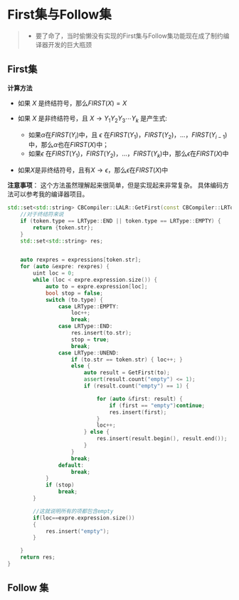 # First集与Follow集
> + 要了命了，当时偷懒没有实现的First集与Follow集功能现在成了制约编译器开发的巨大瓶颈
> 

## First集

**计算方法**
+ 如果 $X$ 是终结符号，那么$FIRST(X)=X$

+ 如果 $X$ 是非终结符号，且 $X \rightarrow  Y_1Y_2Y_3 \cdots Y_k$ 是产生式:
 
  + 如果$\alpha$在$FIRST(Y_i)$中，且 $\epsilon$ 在$FIRST(Y_1)$，$FIRST(Y_2)$，…，$FIRST(Y_{i-1})$中，那么$\alpha$也在$FIRST(X)$中；
  + 如果$\epsilon$ 在$FIRST(Y_1)$，$FIRST(Y_2)$，…，$FIRST(Y_k)$中，那么$\epsilon$在$FIRST(X)$中

+ 如果$X$是非终结符号，且有$X\rightarrow \epsilon$，那么$\epsilon$在$FIRST(X)$中


**注意事项**：
这个方法虽然理解起来很简单，但是实现起来非常复杂。
具体编码方法可以参考我的编译器项目。
```cpp
std::set<std::string> CBCompiler::LALR::GetFirst(const CBCompiler::LRToken &token) {
    //对于终结符来说
    if (token.type == LRType::END || token.type == LRType::EMPTY) {
        return {token.str};
    }
    std::set<std::string> res;


    auto rexpres = expressions[token.str];
    for (auto &expre: rexpres) {
        uint loc = 0;
        while (loc < expre.expression.size()) {
            auto to = expre.expression[loc];
            bool stop = false;
            switch (to.type) {
                case LRType::EMPTY:
                    loc++;
                    break;
                case LRType::END:
                    res.insert(to.str);
                    stop = true;
                    break;
                case LRType::UNEND:
                    if (to.str == token.str) { loc++; }
                    else {
                        auto result = GetFirst(to);
                        assert(result.count("empty") <= 1);
                        if (result.count("empty") == 1) {

                            for (auto &first: result) {
                                if (first == "empty")continue;
                                res.insert(first);
                            }
                            loc++;
                        } else {
                            res.insert(result.begin(), result.end());
                        }
                    }
                    break;
                default:
                    break;
            }
            if (stop)
                break;
        }

        //这就说明所有的项都包含empty
        if(loc==expre.expression.size())
        {
            res.insert("empty");
        }

    }
    return res;
}
```
##  Follow 集
